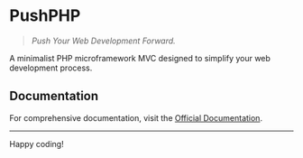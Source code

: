 # PushPHP

> _Push Your Web Development Forward._

A minimalist PHP microframework MVC designed to simplify your web development process.

## Documentation

For comprehensive documentation, visit the [Official Documentation](https://github.com/gabrielrez/OtterPHP).

---

Happy coding!

